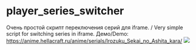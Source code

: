 # player_series_switcher
Очень простой скрипт переключения серий для iframe. / Very simple script for switching series in iframe. Демо/Demo: https://anime.hellacraft.ru/anime/serials/Irozuku_Sekai_no_Ashita_kara/
<img src="https://anime.hellacraft.ru/img/github/switch.jpg">
